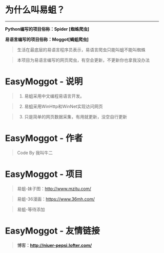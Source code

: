 #  为什么叫易蛆？
------------

**Python编写的项目俗称：Spider [蜘蛛爬虫]**

**易语言编写的项目俗称：Moggot[蝇蛆爬虫]**

> 生活在最底层的易语言程序员表示，易语言爬虫只能叫蛆不能叫蜘蛛

> 本项目为易语言编写的网页爬虫，有空会更新，不更新你也拿我没办法


# EasyMoggot - 说明
>1. 易蛆采用中文编程易语言开发。

>2. 易蛆采用WinHttp和WinNet实现访问网页

>3. 只是简单的网页数据采集，有用就更新，没空自行更新

# EasyMoggot - 作者
> Code By 我叫牛二



# EasyMoggot - 项目

> 易蛆-妹子图：http://www.mzitu.com/

> 易蛆-36漫画：https://www.36mh.com/

> 易蛆-等待添加


# EasyMoggot - 友情链接

> **博客：http://niuer-pepsi.lofter.com/**



